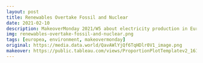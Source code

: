 ```yaml
---
layout: post
title: Renewables Overtake Fossil and Nuclear
date: 2021-02-10
description: MakeoverMonday 2021/W5 about electricity production in Europe
img: renewables-overtake-fossil-and-nuclear.png
tags: [europea, environment, makeovermonday]
original: https://media.data.world/QavAWlYjQf6TqHDlr0V1_image.png
makeover: https://public.tableau.com/views/ProportionPlotTemplatev2_16129096263160/RenewablesOvertakeFossilandNuclear?:language=en-GB&:display_count=y&:origin=viz_share_link
---
```

